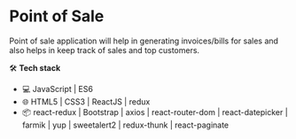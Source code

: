 # Point of Sale
Point of sale application will help in generating invoices/bills for sales and also helps in keep track of sales and top customers.

🛠 **Tech stack**

- 💻 JavaScript | ES6
- 🌐 HTML5 | CSS3 | ReactJS | redux
- 📦 react-redux | Bootstrap | axios | react-router-dom | react-datepicker | farmik | yup | sweetalert2 | redux-thunk | react-paginate
